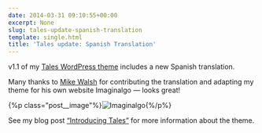 ```yaml
---
date: 2014-03-31 09:10:55+00:00
excerpt: None
slug: tales-update-spanish-translation
template: single.html
title: 'Tales update: Spanish Translation'
---
```


v1.1 of my [Tales WordPress theme](http://themes.dbushell.com/tales/) includes a new Spanish translation.

Many thanks to [Mike Walsh](http://imaginalgo.com/) for contributing the translation and adapting my theme for his own website Imaginalgo — looks great!

{%p class="post__image"%}![Imaginalgo](/wp-content/uploads/2014/03/imaginalgo.png){%/p%}

See my blog post [“Introducing Tales”](/2014/02/17/introducing-tales/) for more information about the theme.
